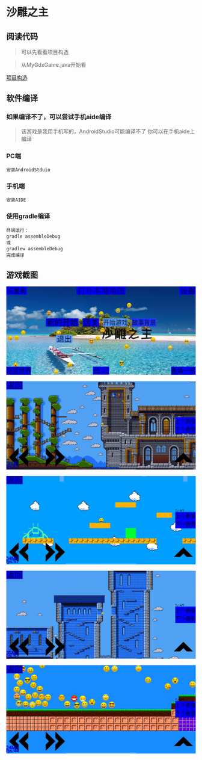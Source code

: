 # 沙雕之主

## 阅读代码

>可以先看看项目构造

>从MyGdxGame.java开始看

[项目构造](https://gitee.com/hhshaohao/game-of-funny/blob/master/%E9%A1%B9%E7%9B%AE%E6%9E%84%E9%80%A0.txt)

## 软件编译

### 如果编译不了，可以尝试手机aide编译

>该游戏是我用手机写的，AndroidStudio可能编译不了
>你可以在手机aide上编译

### PC端

```
安装AndroidStduio
```

### 手机端

```
安装AIDE
```
### 使用gradle编译

```
终端运行：
gradle assembleDebug
或
gradlew assembleDebug
完成编译
```

## 游戏截图

![1.jpg](1.jpg)

![2.jpg](2.jpg)

![3.jpg](3.jpg)

![4.jpg](4.jpg)

![5.jpg](5.jpg)
